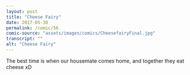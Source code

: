 ```yaml
---
layout: post
title: "Cheese Fairy"
date: 2017-05-30
permalink: /comic/56
comic-source: "assets/images/comics/CheesefairyFinal.jpg"
transcript: ""
alt: "Cheese Fairy"
---
```


The best time is when our housemate comes home, and together they eat cheese xD
